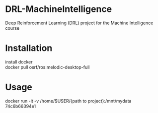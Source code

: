 # DRL-MachineIntelligence
Deep Reinforcement Learning (DRL) project for the Machine Intelligence course

# Installation
install docker  
docker pull osrf/ros:melodic-desktop-full

# Usage
docker run -it -v /home/$USER/{path to project}:/mnt/mydata 74c6b66394e1
